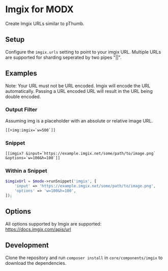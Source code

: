 # Imgix for MODX

Create Imgix URLs similar to pThumb.

## Setup

Configure the `imgix.urls` setting to point to your imgix URL. Multiple URLs are supported for sharding seperated by two pipes "||".

## Examples

Note: Your URL must not be URL encoded. Imgix will encode the URL automatically. Passing a URL encoded URL will result in the URL being double encoded.

### Output Filter

Assuming img is a placeholder with an absolute or relative image URL.

```[[+img:imgix=`w=500`]]```

### Snippet

```[[imgix? &input=`https://example.imgix.net/some/path/to/image.png` &options=`w=100&h=100`]]```

### Within a Snippet

```PHP
$imgixUrl = $modx->runSnippet('imgix', [
    'input' => 'https://example.imgix.net/some/path/to/image.png',
    'options' => 'w=100&h=100',
]);
```

## Options

All options supported by Imgix are supported: https://docs.imgix.com/apis/url

## Development

Clone the repository and run `composer install` in `core/components/imgix` to download the dependencies.
